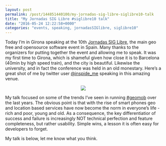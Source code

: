 ```yaml
---
layout: post
permalink: /post/144851440100/my-jornadas-sig-libre-siglibre10-talk
title: "My Jornadas SIG Libre #siglibre10 talk"
date: "2016-05-24 12:22:58+0000"
categories: "events, speaking, jornadasSIGlibre, siglibre10"
---
```

Today I’m in Girona speaking at the 10th <a href="http://www.sigte.udg.edu/jornadassiglibre/">Jornadas SIG Libre</a>, the main geo free and opensource software event in Spain. Many thanks to the organizers for putting together the event and allowing me to speak.
It was my first time to Girona, which is shameful given how close it is to Barcelona (40min by high speed train), and the city is beautiful. Likewise the university, and in fact the conference was held in an old monestary. Here’s a great shot of me by twitter user <a href="https://twitter.com/inspide_me/status/735037022230982656">@inspide_me</a> speaking in this amazing venue.
<center><figure data-orig-width="600" data-orig-height="1067" class="tmblr-full"><center><img data-orig-width="600" data-orig-height="1067" src="http://65.media.tumblr.com/10bb043e2463d46e238a3af4a83b45b3/tumblr_inline_o7ofe1weJk1ravz8f_540.jpg"/></center></figure></center><p/>
My talk focused on some of the trends I’ve seen in running <a href="http://geomobldn.org/">#geomob</a> over the last years. The obvious point is that with the rise of smart phones geo and location based services have now become the norm in everyone’s life - rich and poor, young and old. As a consequence, the key differentiatior of success and failure is increasingly NOT technical perfection and feature completeness, but rather usability. Simple wins, a lesson it is often easy for developers to forget. 

My talk is below, let me know what you think.

<script async class="speakerdeck-embed" data-id="8fa76f07490e41eb9b03130ccfb0d855" data-ratio="1.33333333333333" src="//speakerdeck.com/assets/embed.js"></script>